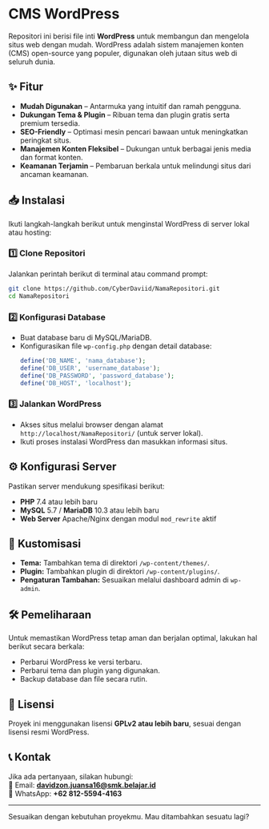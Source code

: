 # CMS WordPress  

Repositori ini berisi file inti **WordPress** untuk membangun dan mengelola situs web dengan mudah. WordPress adalah sistem manajemen konten (CMS) open-source yang populer, digunakan oleh jutaan situs web di seluruh dunia.  

## ✨ Fitur  
- **Mudah Digunakan** – Antarmuka yang intuitif dan ramah pengguna.  
- **Dukungan Tema & Plugin** – Ribuan tema dan plugin gratis serta premium tersedia.  
- **SEO-Friendly** – Optimasi mesin pencari bawaan untuk meningkatkan peringkat situs.  
- **Manajemen Konten Fleksibel** – Dukungan untuk berbagai jenis media dan format konten.  
- **Keamanan Terjamin** – Pembaruan berkala untuk melindungi situs dari ancaman keamanan.  

## 📥 Instalasi  
Ikuti langkah-langkah berikut untuk menginstal WordPress di server lokal atau hosting:  

### 1️⃣ Clone Repositori  
Jalankan perintah berikut di terminal atau command prompt:  
```bash
git clone https://github.com/CyberDaviid/NamaRepositori.git
cd NamaRepositori
```

### 2️⃣ Konfigurasi Database  
- Buat database baru di MySQL/MariaDB.  
- Konfigurasikan file `wp-config.php` dengan detail database:  
  ```php
  define('DB_NAME', 'nama_database');
  define('DB_USER', 'username_database');
  define('DB_PASSWORD', 'password_database');
  define('DB_HOST', 'localhost');
  ```

### 3️⃣ Jalankan WordPress  
- Akses situs melalui browser dengan alamat `http://localhost/NamaRepositori/` (untuk server lokal).  
- Ikuti proses instalasi WordPress dan masukkan informasi situs.  

## ⚙️ Konfigurasi Server  
Pastikan server mendukung spesifikasi berikut:  
- **PHP** 7.4 atau lebih baru  
- **MySQL** 5.7 / **MariaDB** 10.3 atau lebih baru  
- **Web Server** Apache/Nginx dengan modul `mod_rewrite` aktif  

## 🎨 Kustomisasi  
- **Tema:** Tambahkan tema di direktori `/wp-content/themes/`.  
- **Plugin:** Tambahkan plugin di direktori `/wp-content/plugins/`.  
- **Pengaturan Tambahan:** Sesuaikan melalui dashboard admin di `wp-admin`.  

## 🛠 Pemeliharaan  
Untuk memastikan WordPress tetap aman dan berjalan optimal, lakukan hal berikut secara berkala:  
- Perbarui WordPress ke versi terbaru.  
- Perbarui tema dan plugin yang digunakan.  
- Backup database dan file secara rutin.  

## 📌 Lisensi  
Proyek ini menggunakan lisensi **GPLv2 atau lebih baru**, sesuai dengan lisensi resmi WordPress.  

## 📞 Kontak  
Jika ada pertanyaan, silakan hubungi:  
📧 Email: **davidzon.juansa16@smk.belajar.id**  
📱 WhatsApp: **+62 812-5594-4163**  

---

Sesuaikan dengan kebutuhan proyekmu. Mau ditambahkan sesuatu lagi?
